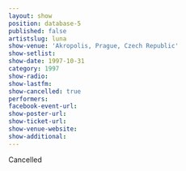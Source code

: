 ```yaml
---
layout: show
position: database-5
published: false
artistslug: luna
show-venue: 'Akropolis, Prague, Czech Republic'
show-setlist: 
show-date: 1997-10-31
category: 1997
show-radio: 
show-lastfm: 
show-cancelled: true
performers: 
facebook-event-url: 
show-poster-url: 
show-ticket-url: 
show-venue-website: 
show-additional: 
---
```

Cancelled

